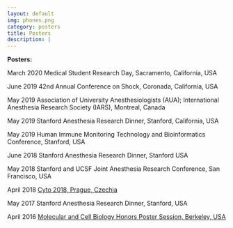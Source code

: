 ```yaml
---
layout: default
img: phones.png
category: posters
title: Posters
description: |
---
```


<p class="p1"><strong>Posters:</strong></p>
<p>March 2020	Medical Student Research Day, Sacramento, California, USA</p>
<p>June 2019	42nd Annual Conference on Shock, Coronada, California, USA</p>
<p>May 2019	Association of University Anesthesiologists (AUA); International Anesthesia Research Society (IARS), Montreal, Canada</p>
<p>May 2019	Stanford Anesthesia Research Dinner, Stanford, California, USA</p>
<p>May 2019	Human Immune Monitoring Technology and Bioinformatics Conference, Stanford, USA</p>
<p>June 2018	Stanford Anesthesia Research Dinner, Stanford USA</p>
<p>May 2018	Stanford and UCSF Joint Anesthesia Research Conference, San Francisco, USA</p>
<p>April 2018	<a href="http://cytoconference.org/2018/Attendee/Program-Information/CYTO-2018-PROGRAM-BOOK-FINAL-V3-(1).aspx">Cyto 2018, Prague, Czechia</a></p>
<p>May 2017	Stanford Anesthesia Research Dinner, Stanford, USA</p>
<p>April 2016	<a href="https://nature.berkeley.edu/wanglab/41516-amy-tsai-won-a-best-poster-award-at-the-mcb-undergraduate-honors-poster-session/">Molecular and Cell Biology Honors Poster Session, Berkeley, USA</a></p>

